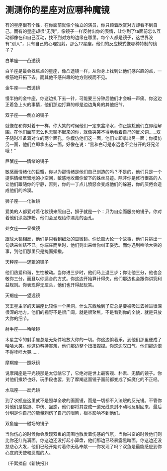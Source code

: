 # 测测你的星座对应哪种魔镜

有的星座很有个性，在你面前就像个独立的演员，你只顾着欣赏对方却看不到自己。而有的星座却很“无我”，像镜子一样反射出你的表情，让你到了ta面前怎么互动都像在和自己互动，找不到对方的边缘在哪里。每个人都是镜子，这世界没有“别人”，只有自己的心理投射。那么12星座，他们的反应模式像哪种特制的镜子？ 

白羊座——凸透镜 

白羊座是最会找焦点的星座，像凸透镜一样，从你身上找到让他们感兴趣的点，一根筋地开拓下去。而其他不感兴趣的地方则视而不见。 

金牛座——凹透镜 

慢半拍的金牛座，你这边扎下去一针，可能要三分钟后他们才会喊一声痛。你这边正着急上火的事情，他们那边打算的却是边边角角的其他细节。 

双子座——倒立的镜子 

就像在和你对着干一样，你大笑的时候他们一定来盆冷水，你正尴尬他们立即给解围。在他们面前怎么也无聊不起来的你，就像哭笑不得地看着自己的反义词……双子随时准备着对立的两个面孔，你模仿他们这一面，他们立即拿出另一面；你模仿另一面，他们立即拿出这一面。好像在说：“黑和白可是永远也不会分开的好兄弟哦！” 

巨蟹座——情绪的镜子 

敏感而情绪化的巨蟹，你以为那情绪是他们自己创造的吗？不是的，他们只是一个提供情绪居留地的小空间，敏感地收藏你留下的蛛丝马迹。除非你是修行很高的人让他们跟随你的宁静，否则，你的一丁点儿愤怒会变成他们的躲避，你的厌倦会造成他们的冷漠。 

狮子座——化妆镜 

爱美的人都爱对着化妆镜来照自己，狮子就是一个：只为自恋而服务的镜子。你对着他们涂脂抹粉，他们会呈现给你漂亮的面孔。 

处女座——显微镜 

跟放大镜相反，他们是只看到细处的显微镜。你长篇大论一个故事，他们只挑出一句话来纠结不已。你端庄而坐时，他们则出来给你纠正姿势。而你遇到哈哈大笑的事，到他们那里只是掩面揶揄。 

天秤座——逻辑的镜子 

他们热爱和谐，生性被动。当你进三步时，他们马上退三步；你让他三分，他也会敬你三分，而且以你适合的方式。你这边开始算计得失，他们那边也会跟你讲究利益规则。你表现得无厘头，他们也开得起玩笑。 

天蝎座——望远镜 

冥王星主宰的天蝎座比较像一个黑洞，什么东西触到了它总是要被吸过去掉进很深很深的地方。他们的视野不是很广阔，就是很聚焦。不是看到你的全貌，就是只放大你的细节。 

射手座——哈哈镜 

木星主宰的射手座总是无条件地放大你的一切。你这边偷着乐，到他们那里便成了哈哈大笑。你这边矜持害羞，他们那边整个扭扭捏捏。你这边叹口气，他们那边恨不得哇哇大哭…… 

摩羯座——照妖镜 

说摩羯座是平光镜那是太低估它了，它绝对是世上最客观、朴素、无情的镜子。你对他们撒娇也好，玩手段也罢，到了摩羯这面镜子面前都变成了妖魔化的不正经。 

水瓶座——反光镜 

到了水瓶座这里就不是照单全收的画面镜，而是一切都不入法眼的反光镜。不管你对他们是挑逗、中伤、蛊惑，他们都将其变成一道光线原封不动地反射回来，最后分明是你自己的能量刺伤了自己的眼睛，根本影响不到他们。 

双鱼座——磁场的镜子 

当你伤心的时候你会发现双鱼的周围也散发着伤感的气氛，当你兴奋的时候他们则比你还红光满面。你这边还没打起小算盘，他们那边已经暴露黑暗面。你这边还没慈悲心大发，他们已经开始对着你无私奉献——你发现了吗？双鱼是最能感应到你心底的天使和恶魔的人。 

（千絮摘自《新快报》）